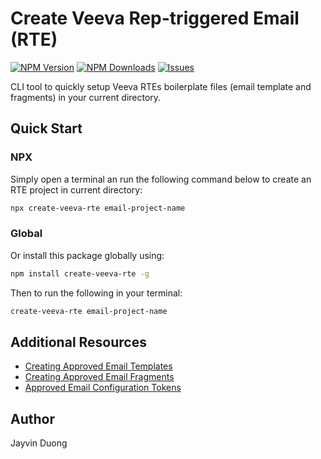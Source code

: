 # Create Veeva Rep-triggered Email (RTE)

[![NPM Version](https://img.shields.io/npm/v/create-veeva-rte.svg?style=flat)](https://github.com/Pr0xicide/create-veeva-rte) [![NPM Downloads](https://img.shields.io/npm/dt/create-veeva-rte.svg?style=flat)](https://www.npmjs.com/package/create-veeva-rte) [![Issues](https://img.shields.io/github/issues-raw/Pr0xicide/create-veeva-rte.svg?maxAge=25000)](https://github.com/Pr0xicide/create-veeva-rte/issues)

CLI tool to quickly setup Veeva RTEs boilerplate files (email template and fragments) in your current directory.

## Quick Start

### NPX

Simply open a terminal an run the following command below to create an RTE project in current directory:

```bash
npx create-veeva-rte email-project-name
```

### Global

Or install this package globally using:

```bash
npm install create-veeva-rte -g
```

Then to run the following in your terminal:

```bash
create-veeva-rte email-project-name
```

## Additional Resources

- [Creating Approved Email Templates](https://crmhelp.veeva.com/doc/Content/CRM_topics/Multichannel/ApprovedEmail/ManageCreateContent/CreatingContent/CreatingAETemplates.htm)
- [Creating Approved Email Fragments](https://crmhelp.veeva.com/doc/Content/CRM_topics/Multichannel/ApprovedEmail/ManageCreateContent/CreatingContent/CreatingAEFragments.htm)
- [Approved Email Configuration Tokens](https://crmhelp.veeva.com/doc/Content/CRM_topics/Multichannel/ApprovedEmail/ManageCreateContent/CreatingContent/ConfigTokens.htm)

## Author

Jayvin Duong

